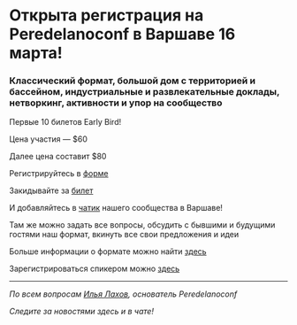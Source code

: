 # Открыта регистрация на **Peredelanoconf** в Варшаве 16 марта!

### Классический формат, большой дом с территорией и бассейном, индустриальные и развлекательные доклады, нетворкинг, активности и упор на сообщество

Первые 10 билетов Early Bird!

Цена участия — $60

Далее цена составит $80

Регистрируйтесь в [форме](https://airtable.com/appbRs7OEZzeCA0B0/pagmi1frBm6GDAN8p/form)

Закидывайте за [билет](/./guides/how-to-pay.md)

И добавляйтесь в [чатик](https://t.me/peredelanoconf_warsaw) нашего сообщества в Варшаве! 

Там же можно задать все вопросы, обсудить с бывшими и будущими гостями наш формат, вкинуть все свои предложения и идеи

Больше информации о формате можно найти [здесь](/./confs/standard.md)

Зарегистрироваться спикером можно [здесь](/./guides/tech-speech.md)

---

_По всем вопросам [Илья Лахов](https://t.me/ilakhov), основатель Peredelanoconf_

_Следите за новостями здесь и в чате!_
